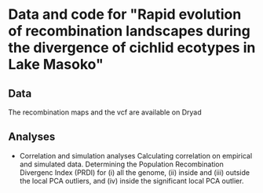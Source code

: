 # Data and code for "Rapid evolution of recombination landscapes during the divergence of cichlid ecotypes in Lake Masoko"

## Data
The recombination maps and the vcf are available on Dryad

## Analyses
*  Correlation and simulation analyses
   Calculating correlation on empirical and simulated data.
  Determining the Population Recombination Divergenc Index (PRDI) for (i) all the genome, (ii) inside and (iii) outside the local PCA outliers, and (iv) inside the significant local PCA outlier.
